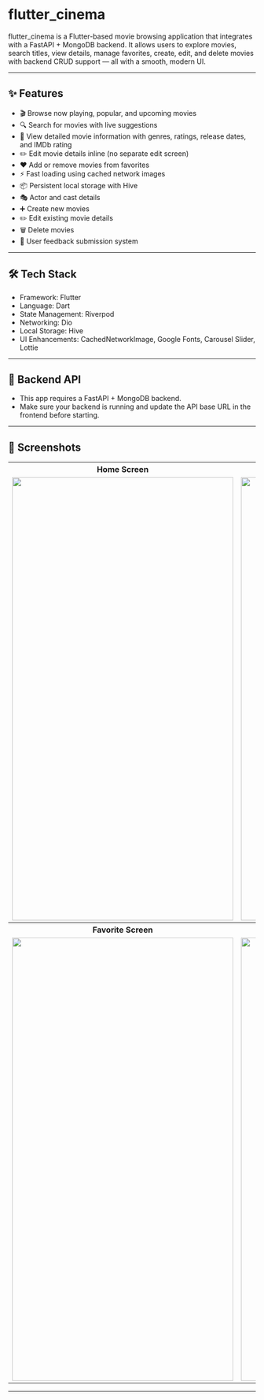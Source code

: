 # flutter_cinema

flutter_cinema is a Flutter-based movie browsing application that integrates with a FastAPI + MongoDB backend.
      It allows users to explore movies, search titles, view details, manage favorites, create, edit, and delete movies with backend CRUD support — all with a smooth, modern UI.

---

## ✨ Features

   - 🎬 Browse now playing, popular, and upcoming movies
   - 🔍 Search for movies with live suggestions
   - 📄 View detailed movie information with genres, ratings, release dates, and IMDb rating
   - ✏️ Edit movie details inline (no separate edit screen)
   - ❤️ Add or remove movies from favorites
   - ⚡ Fast loading using cached network images
   - 📦 Persistent local storage with Hive
   - 🎭 Actor and cast details
   - ➕ Create new movies  
   - ✏️ Edit existing movie details  
   - 🗑️ Delete movies
   - 💬 User feedback submission system
    

---

## 🛠 Tech Stack
   - Framework: Flutter
   - Language: Dart
   - State Management: Riverpod
   - Networking: Dio
   - Local Storage: Hive
   - UI Enhancements: CachedNetworkImage, Google Fonts, Carousel Slider, Lottie

---

## 🔗 Backend API
   - This app requires a FastAPI + MongoDB backend.
   - Make sure your backend is running and update the API base URL in the frontend before starting.

---

## 📸 Screenshots

<table>
  <tr>
    <th>Home Screen</th>
    <th>Detail Screen 1</th>
    <th>Detail Screen 2</th>
  </tr>
  <tr>
    <td><img src="https://github.com/user-attachments/assets/fd6c08d6-99f1-4ad3-bd25-5e563bcc9d56" width="450" height="900" /></td>
    <td><img src="https://github.com/user-attachments/assets/cd672f7b-c2f6-4dff-9c0e-cf1b9843febe" width="450" height="900" /></td>
    <td><img src="https://github.com/user-attachments/assets/e78d0ee2-2366-49a6-b4dd-c852a757d4dc" width="450" height="900" /></td>
  </tr>
    <tr>
    <th>Favorite Screen</th>
    <th>Search Screen</th>
  </tr>
  <tr>
    <td><img src="https://github.com/user-attachments/assets/2ccd7f37-b6da-4786-b12c-1f9f4416f30a" width="450" height="900" /></td>
    <td><img src="https://github.com/user-attachments/assets/72f74a4a-1d68-4224-9856-214804c4b676" width="450" height="900" /></td>
  </tr>
</table>

---

